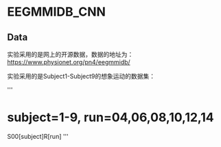 # EEGMMIDB_CNN
## Data
实验采用的是网上的开源数据，数据的地址为：https://www.physionet.org/pn4/eegmmidb/

实验采用的是Subject1-Subject9的想象运动的数据集：

'''
# subject=1-9, run=04,06,08,10,12,14
S00[subject]R[run]
'''
